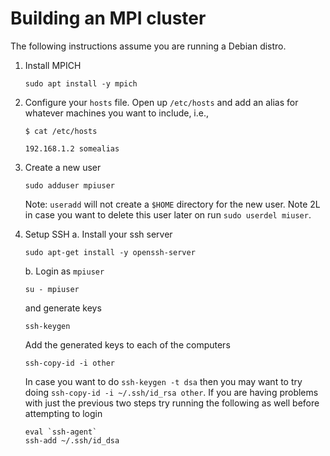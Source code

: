# Building an MPI cluster

The following instructions assume you are running a Debian distro.

1. Install MPICH
   ```
   sudo apt install -y mpich
   ```

2. Configure your `hosts` file. Open up `/etc/hosts` and add an alias for
   whatever machines you want to include, i.e.,
   ```
   $ cat /etc/hosts

   192.168.1.2 somealias
   ```

3. Create a new user
   ```
   sudo adduser mpiuser
   ```

   Note: `useradd` will not create a `$HOME` directory for the new user.
   Note 2L in case you want to delete this user later on run `sudo userdel
   miuser`.

4. Setup SSH
   a. Install your ssh server
      ```
      sudo apt-get install -y openssh-server
      ```

   b. Login as `mpiuser`
      ```
      su - mpiuser
      ```

      and generate keys 
      ```
      ssh-keygen
      ```

      Add the generated keys to each of the computers
      ```
      ssh-copy-id -i other
      ```

      In case you want to do `ssh-keygen -t dsa` then you may want to try doing
      `ssh-copy-id -i ~/.ssh/id_rsa other`. 
      If you are having problems with just the previous two steps try running
      the following as well before attempting to login
      ```
      eval `ssh-agent`
      ssh-add ~/.ssh/id_dsa
      ```
